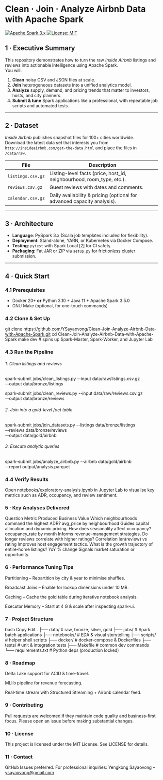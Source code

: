 # Clean · Join · Analyze Airbnb Data with Apache Spark

[![Apache Spark 3.x](https://img.shields.io/badge/Spark-3.x-blue.svg)](https://spark.apache.org/)
[![License: MIT](https://img.shields.io/badge/License-MIT-green.svg)](LICENSE)

## 1 · Executive Summary
This repository demonstrates how to turn the raw *Inside Airbnb* listings and reviews into actionable intelligence using Apache Spark.  
You will:

1. **Clean** noisy CSV and JSON files at scale.  
2. **Join** heterogeneous datasets into a unified analytics model.  
3. **Analyze** supply, demand, and pricing trends that matter to investors, hosts, and city planners.  
4. **Submit & tune** Spark applications like a professional, with repeatable job scripts and automated tests.

---

## 2 · Dataset
*Inside Airbnb* publishes snapshot files for 100+ cities worldwide.  
Download the latest data set that interests you from `http://insideairbnb.com/get-the-data.html` and place the files in `/data/raw`.

| File | Description |
|------|-------------|
| `listings.csv.gz` | Listing-level facts (price, host_id, neighbourhood, room_type, etc.). |
| `reviews.csv.gz`  | Guest reviews with dates and comments. |
| `calendar.csv.gz` | Daily availability & pricing (optional for advanced capacity analysis). |

---

## 3 · Architecture

* **Language**: PySpark 3.x (Scala job templates included for flexibility).  
* **Deployment**: Stand-alone, YARN, or Kubernetes via Docker Compose.  
* **Testing**: `pytest` with Spark Local [2] for CI safety.  
* **Packaging**: Fat JAR or ZIP via `setup.py` for frictionless cluster submission.

---

## 4 · Quick Start

### 4.1 Prerequisites
* Docker 20+ **or** Python 3.10 + Java 11 + Apache Spark 3.5.0
* GNU Make (optional, for one-touch commands)

### 4.2 Clone & Set Up

git clone https://github.com/YSayaovong/Clean-Join-Analyze-Airbnb-Data-with-Apache-Spark.git
cd Clean-Join-Analyze-Airbnb-Data-with-Apache-Spark
make dev   # spins up Spark-Master, Spark-Worker, and Jupyter Lab

### 4.3 Run the Pipeline

###### 1. Clean listings and reviews
spark-submit jobs/clean_listings.py  --input data/raw/listings.csv.gz \
                                     --output data/bronze/listings

spark-submit jobs/clean_reviews.py   --input data/raw/reviews.csv.gz  \
                                     --output data/bronze/reviews

###### 2. Join into a gold-level fact table
spark-submit jobs/join_datasets.py   --listings data/bronze/listings \
                                     --reviews  data/bronze/reviews  \
                                     --output   data/gold/airbnb

###### 3. Execute analytic queries
spark-submit jobs/analyze_airbnb.py  --airbnb  data/gold/airbnb      \
                                     --report  output/analysis.parquet

### 4.4 Verify Results
Open notebooks/exploratory-analysis.ipynb in Jupyter Lab to visualise key metrics such as ADR, occupancy, and review sentiment.

### 5 · Key Analyses Delivered
Question	Metric Produced	Business Value
Which neighbourhoods command the highest ADR?	avg_price by neighbourhood	Guides capital allocation and dynamic pricing.
How does seasonality affect occupancy?	occupancy_rate by month	Informs revenue-management strategies.
Do longer reviews correlate with higher ratings?	Correlation len(review) vs rating	Improves host engagement tactics.
What is the growth trajectory of entire-home listings?	YoY % change	Signals market saturation or opportunity.

### 6 · Performance Tuning Tips
Partitioning – Repartition by city & year to minimise shuffles.

Broadcast Joins – Enable for lookup dimensions under 10 MB.

Caching – Cache the gold table during iterative notebook analysis.

Executor Memory – Start at 4 G & scale after inspecting spark-ui.

### 7 · Project Structure
bash
Copy
Edit
.
├── data/                # raw, bronze, silver, gold
├── jobs/                # Spark batch applications
├── notebooks/           # EDA & visual storytelling
├── scripts/             # helper shell scripts
├── docker/              # docker-compose & Dockerfiles
├── tests/               # unit & integration tests
├── Makefile             # common dev commands
└── requirements.txt     # Python deps (production locked)

### 8 · Roadmap
Delta Lake support for ACID & time-travel.

MLlib pipeline for revenue forecasting.

Real-time stream with Structured Streaming + Airbnb calendar feed.

### 9 · Contributing
Pull requests are welcomed if they maintain code quality and business-first focus.
Please open an issue before making substantial changes.

### 10 · License
This project is licensed under the MIT License. See LICENSE for details.

### 11 · Contact
GitHub Issues preferred.
For professional inquiries: Yengkong Sayaovong – ysayaovong@gmail.com
